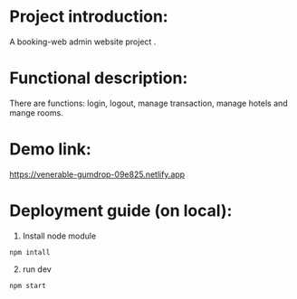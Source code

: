 
# Project introduction:
A booking-web admin website project .

# Functional description:
There are functions: login, logout, manage transaction, manage hotels and mange rooms.  
# Demo link:
https://venerable-gumdrop-09e825.netlify.app
# Deployment guide (on local):

1. Install node module 
```
npm intall
```
2. run dev
```
npm start
